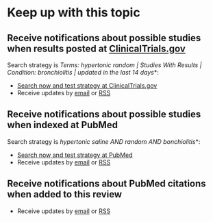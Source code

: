 Keep up with this topic
=========================

Receive notifications about possible studies when results posted at [ClinicalTrials.gov](http://clinicaltrials.gov)
-------------------------
Search strategy is **Terms: hypertonic random* | Studies With Results | Condition: bronchiolitis | updated in the last 14 days**:

* [Search now and test strategy at ClinicalTrials.gov](https://clinicaltrials.gov/ct2/results?term=hypertonic+random*&rslt=With&cond=bronchiolitis&sel_rss=mod14)
* Receive updates by [email](https://feedburner.google.com/fb/a/mailverify?uri=ClinicaltrialsgovHypertonicSalineBronchiolitisResultsBronchiolitisNewUpdates) or [RSS](http://feeds.feedburner.com/ClinicaltrialsgovHypertonicSalineBronchiolitisResultsBronchiolitisNewUpdates)

Receive notifications about possible studies when indexed at PubMed
-------------------------
Search strategy is **hypertonic saline AND random* AND bonchiolitis**:

* [Search now and test strategy at PubMed](http://www.ncbi.nlm.nih.gov/pubmed?cmd=Search&term=hypertonic%20saline%20AND%20random*%20AND%20bronchiolitis)
* Receive updates by [email](https://feedburner.google.com/fb/a/mailverify?uri=HypertonicSaline-Bonchiolitis) or [RSS](http://feeds.feedburner.com/HypertonicSaline-Bonchiolitis)

Receive notifications about PubMed citations when added to this review
-------------------------
* Receive updates by [email](https://feedburner.google.com/fb/a/mailverify?uri=openMetaAnalysis-HypertonicSalineForBronchiolitis) or [RSS](http://paid.feed43.com/hypertonicsalinebronchiolitis.xml)
